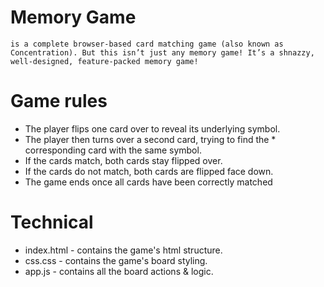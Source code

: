 # Memory Game 

    is a complete browser-based card matching game (also known as Concentration). But this isn’t just any memory game! It’s a shnazzy, well-designed, feature-packed memory game!


 # Game rules 
 * The player flips one card over to reveal its underlying symbol.
 * The player then turns over a second card, trying to find the            * corresponding card with the same symbol.
 * If the cards match, both cards stay flipped over.
 * If the cards do not match, both cards are flipped face down.
 * The game ends once all cards have been correctly matched   



 # Technical
 * index.html - contains the game's html structure.
 * css.css - contains the game's board styling.
 * app.js - contains all the board actions & logic.

